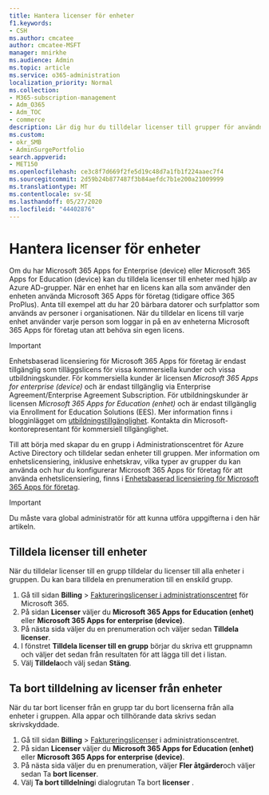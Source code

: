 ```yaml
---
title: Hantera licenser för enheter
f1.keywords:
- CSH
ms.author: cmcatee
author: cmcatee-MSFT
manager: mnirkhe
ms.audience: Admin
ms.topic: article
ms.service: o365-administration
localization_priority: Normal
ms.collection:
- M365-subscription-management
- Adm_O365
- Adm_TOC
- commerce
description: Lär dig hur du tilldelar licenser till grupper för användning med enheter.
ms.custom:
- okr_SMB
- AdminSurgePortfolio
search.appverid:
- MET150
ms.openlocfilehash: ce3c8f7d669f2fe5d19c48d7a1fb1f224aaec7f4
ms.sourcegitcommit: 2d59b24b877487f3b84aefdc7b1e200a21009999
ms.translationtype: MT
ms.contentlocale: sv-SE
ms.lasthandoff: 05/27/2020
ms.locfileid: "44402876"
---
```

# <a name="manage-licenses-for-devices"></a>Hantera licenser för enheter

Om du har Microsoft 365 Apps for Enterprise (device) eller Microsoft 365 Apps for Education (device) kan du tilldela licenser till enheter med hjälp av Azure AD-grupper. När en enhet har en licens kan alla som använder den enheten använda Microsoft 365 Apps för företag (tidigare office 365 ProPlus). Anta till exempel att du har 20 bärbara datorer och surfplattor som används av personer i organisationen. När du tilldelar en licens till varje enhet använder varje person som loggar in på en av enheterna Microsoft 365 Apps för företag utan att behöva sin egen licens.

> [!IMPORTANT]
> Enhetsbaserad licensiering för Microsoft 365 Apps för företag är endast tillgänglig som tilläggslicens för vissa kommersiella kunder och vissa utbildningskunder. För kommersiella kunder är licensen *Microsoft 365 Apps for enterprise (device)* och är endast tillgänglig via Enterprise Agreement/Enterprise Agreement Subscription. För utbildningskunder är licensen *Microsoft 365 Apps for Education (enhet)* och är endast tillgänglig via Enrollment for Education Solutions (EES). Mer information finns i blogginlägget om [utbildningstillgänglighet](https://educationblog.microsoft.com/2019/08/attention-it-administrators-announcing-device-based-subscription-for-education/). Kontakta din Microsoft-kontorepresentant för kommersiell tillgänglighet.

Till att börja med skapar du en grupp i Administrationscentret för Azure Active Directory och tilldelar sedan enheter till gruppen. Mer information om enhetslicensiering, inklusive enhetskrav, vilka typer av grupper du kan använda och hur du konfigurerar Microsoft 365 Apps för företag för att använda enhetslicensiering, finns i [Enhetsbaserad licensiering för Microsoft 365 Apps för företag](https://go.microsoft.com/fwlink/p/?linkid=2094216).

> [!IMPORTANT]
> Du måste vara global administratör för att kunna utföra uppgifterna i den här artikeln.

## <a name="assign-licenses-to-devices"></a>Tilldela licenser till enheter

När du tilldelar licenser till en grupp tilldelar du licenser till alla enheter i gruppen. Du kan bara tilldela en prenumeration till en enskild grupp.

1. Gå till sidan **Billing**  >  <a href="https://go.microsoft.com/fwlink/p/?linkid=842264" target="_blank">Faktureringslicenser i administrationscentret</a> för Microsoft 365.
2. På sidan **Licenser** väljer du **Microsoft 365 Apps for Education (enhet)** eller **Microsoft 365 Apps for enterprise (device)**.
3. På nästa sida väljer du en prenumeration och väljer sedan **Tilldela licenser**.
4. I fönstret **Tilldela licenser till en grupp** börjar du skriva ett gruppnamn och väljer det sedan från resultaten för att lägga till det i listan.
5. Välj **Tilldela**och välj sedan **Stäng**.

## <a name="unassign-licenses-from-devices"></a>Ta bort tilldelning av licenser från enheter

När du tar bort licenser från en grupp tar du bort licenserna från alla enheter i gruppen. Alla appar och tillhörande data skrivs sedan skrivskyddade.

1. Gå till sidan **Billing**  >  <a href="https://go.microsoft.com/fwlink/p/?linkid=842264" target="_blank">Faktureringslicenser</a> i administrationscentret.
2. På sidan **Licenser** väljer du **Microsoft 365 Apps for Education (enhet)** eller **Microsoft 365 Apps for enterprise (device)**.
3. På nästa sida väljer du en prenumeration, väljer **Fler åtgärder**och väljer sedan Ta **bort licenser**.
4. Välj **Ta bort tilldelning**i dialogrutan Ta bort **licenser** .